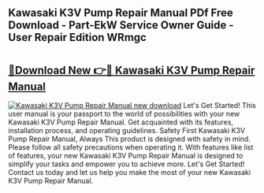 ## Kawasaki K3V Pump Repair Manual PDf Free Download - Part-EkW Service Owner Guide - User Repair Edition WRmgc

# <h2><a href="http://bc30171.oget.top/?id=Kawasaki+K3V+Pump+Repair+Manual">🔗Download New 👉🔴 Kawasaki K3V Pump Repair Manual</a></h2>

[![Kawasaki K3V Pump Repair Manual new download](https://i.imgur.com/5g1atiW.png)](http://bc30171.oget.top/?id=Kawasaki+K3V+Pump+Repair+Manual)
Let's Get Started! This user manual is your passport to the world of possibilities with your new Kawasaki K3V Pump Repair Manual. Get acquainted with its features, installation process, and operating guidelines. Safety First Kawasaki K3V Pump Repair Manual, Always This product is designed with safety in mind. Please follow all safety precautions when operating it. With features like list of features, your new Kawasaki K3V Pump Repair Manual is designed to simplify your tasks and empower you to achieve more. Let's Get Started! Contact us today and let us help you make the most of your new Kawasaki K3V Pump Repair Manual.
